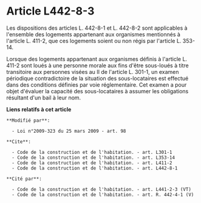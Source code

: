 # Article L442-8-3

Les dispositions des articles L. 442-8-1 et L. 442-8-2 sont applicables à l'ensemble des logements appartenant aux organismes
mentionnés à l'article L. 411-2, que ces logements soient ou non régis par l'article L. 353-14. 

Lorsque des logements appartenant aux organismes définis à l'article L. 411-2 sont loués à une personne morale aux fins
d'être sous-loués à titre transitoire aux personnes visées au II de l'article L. 301-1, un examen périodique contradictoire
de la situation des sous-locataires est effectué dans des conditions définies par voie réglementaire. Cet examen a pour objet
d'évaluer la capacité des sous-locataires à assumer les obligations résultant d'un bail à leur nom.

**Liens relatifs à cet article**

	**Modifié par**:

	  - Loi n°2009-323 du 25 mars 2009 - art. 98

	**Cite**:

	  - Code de la construction et de l'habitation. - art. L301-1
	  - Code de la construction et de l'habitation. - art. L353-14
	  - Code de la construction et de l'habitation. - art. L411-2
	  - Code de la construction et de l'habitation. - art. L442-8-1

	**Cité par**:

	  - Code de la construction et de l'habitation. - art. L441-2-3 (VT)
	  - Code de la construction et de l'habitation. - art. R. 442-4-1 (V)
